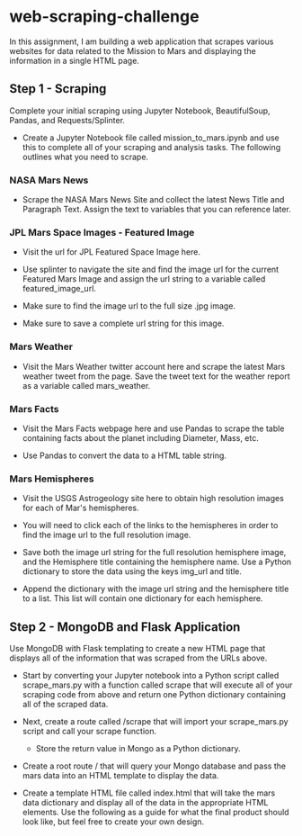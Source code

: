 # web-scraping-challenge
In this assignment, I am building a web application that scrapes various websites for data related to the Mission to Mars and displaying the information in a single HTML page.

## Step 1 - Scraping
Complete your initial scraping using Jupyter Notebook, BeautifulSoup, Pandas, and Requests/Splinter.

* Create a Jupyter Notebook file called mission_to_mars.ipynb and use this to complete all of your scraping and analysis tasks. The following outlines what you need to scrape.


### NASA Mars News

* Scrape the NASA Mars News Site and collect the latest News Title and Paragraph Text. Assign the text to variables that you can reference later.

### JPL Mars Space Images - Featured Image

* Visit the url for JPL Featured Space Image here.

* Use splinter to navigate the site and find the image url for the current Featured Mars Image and assign the url string to a variable called featured_image_url.

* Make sure to find the image url to the full size .jpg image.

* Make sure to save a complete url string for this image.

### Mars Weather

* Visit the Mars Weather twitter account here and scrape the latest Mars weather tweet from the page. Save the tweet text for the weather report as a variable called mars_weather.

### Mars Facts

* Visit the Mars Facts webpage here and use Pandas to scrape the table containing facts about the planet including Diameter, Mass, etc.

* Use Pandas to convert the data to a HTML table string.

### Mars Hemispheres

* Visit the USGS Astrogeology site here to obtain high resolution images for each of Mar's hemispheres.

* You will need to click each of the links to the hemispheres in order to find the image url to the full resolution image.

* Save both the image url string for the full resolution hemisphere image, and the Hemisphere title containing the hemisphere name. Use a Python dictionary to store the data using the keys img_url and title.

* Append the dictionary with the image url string and the hemisphere title to a list. This list will contain one dictionary for each hemisphere.

## Step 2 - MongoDB and Flask Application
Use MongoDB with Flask templating to create a new HTML page that displays all of the information that was scraped from the URLs above.


* Start by converting your Jupyter notebook into a Python script called scrape_mars.py with a function called scrape that will execute all of your scraping code from above and return one Python dictionary containing all of the scraped data.


* Next, create a route called /scrape that will import your scrape_mars.py script and call your scrape function.
  - Store the return value in Mongo as a Python dictionary.

* Create a root route / that will query your Mongo database and pass the mars data into an HTML template to display the data.

* Create a template HTML file called index.html that will take the mars data dictionary and display all of the data in the appropriate HTML elements. Use the following as a guide for what the final product should look like, but feel free to create your own design.
